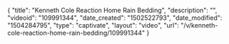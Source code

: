 {
    "title": "Kenneth Cole Reaction Home Rain Bedding",
    "description": "",
    "videoid": "109991344",
    "date_created": "1502522793",
    "date_modified": "1504284795",
    "type": "captivate",
    "layout": "video",
    "url": "\/v\/kenneth-cole-reaction-home-rain-bedding\/109991344"
}